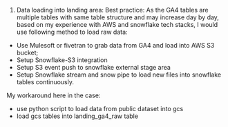 1. Data loading into landing area:
Best practice:
As the GA4 tables are multiple tables with same table structure and may increase day by day, based on my experience with AWS and snowflake tech stacks, I would use following method to load raw data:
- Use Mulesoft or fivetran to grab data from GA4 and load into AWS S3 bucket;
- Setup Snowflake-S3 integration
- Setup S3 event push to snowflake external stage area
- Setup Snowflake stream and snow pipe to load new files into snowflake tables continuously.


My workaround here in the case:
- use python script to load data from public dataset into gcs
- load gcs tables into landing_ga4_raw table
